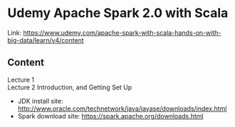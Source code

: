# Udemy Apache Spark 2.0 with Scala
Link: https://www.udemy.com/apache-spark-with-scala-hands-on-with-big-data/learn/v4/content

## Content
Lecture 1 <br>
Lecture 2 Introduction, and Getting Set Up <br>
 * JDK install site: http://www.oracle.com/technetwork/java/javase/downloads/index.html
 * Spark download site: https://spark.apache.org/downloads.html
